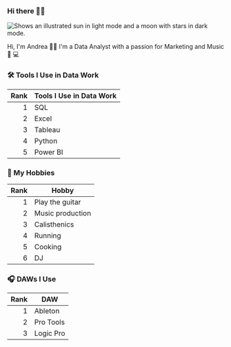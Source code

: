### Hi there 👋🏻
<picture>
  <source media="(prefers-color-scheme: dark)" srcset="https://user-images.githubusercontent.com/25423296/163456776-7f95b81a-f1ed-45f7-b7ab-8fa810d529fa.png">
  <source media="(prefers-color-scheme: light)" srcset="https://user-images.githubusercontent.com/25423296/163456779-a8556205-d0a5-45e2-ac17-42d089e3c3f8.png">
  <img alt="Shows an illustrated sun in light mode and a moon with stars in dark mode." src="https://user-images.githubusercontent.com/25423296/163456779-a8556205-d0a5-45e2-ac17-42d089e3c3f8.png">
</picture>

Hi, I'm Andrea 👋🏻 I'm a Data Analyst with a passion for Marketing and Music 🎹 💻

### 🛠 Tools I Use in Data Work
| Rank | Tools I Use in Data Work |
|-----:|---------------------------|
|     1| SQL                       |
|     2| Excel                     |
|     3| Tableau                   |
|     4| Python                    |
|     5| Power BI                  |

### 🎯 My Hobbies
| Rank | Hobby            |
|-----:|------------------|
|     1| Play the guitar  |
|     2| Music production |
|     3| Calisthenics     |
|     4| Running          |
|     5| Cooking          |
|     6| DJ               |


### 🎧 DAWs I Use
| Rank | DAW      |
|-----:|----------|
|     1| Ableton  |
|     2| Pro Tools|
|     3| Logic Pro|
